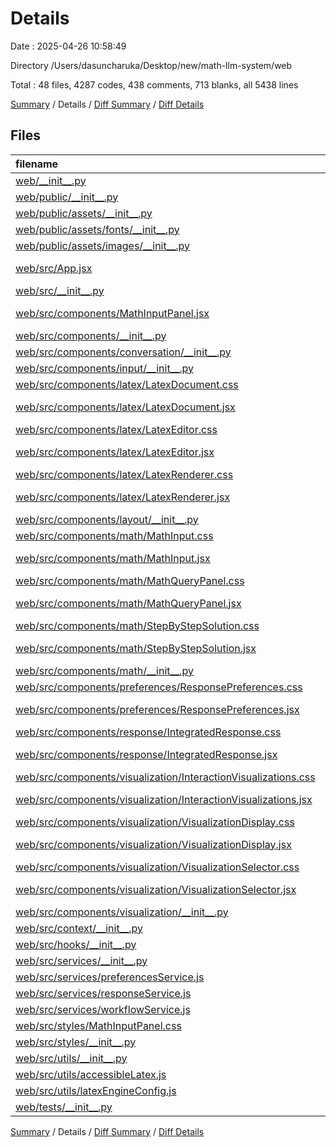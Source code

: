 # Details

Date : 2025-04-26 10:58:49

Directory /Users/dasuncharuka/Desktop/new/math-llm-system/web

Total : 48 files,  4287 codes, 438 comments, 713 blanks, all 5438 lines

[Summary](results.md) / Details / [Diff Summary](diff.md) / [Diff Details](diff-details.md)

## Files
| filename | language | code | comment | blank | total |
| :--- | :--- | ---: | ---: | ---: | ---: |
| [web/\_\_init\_\_.py](/web/__init__.py) | Python | 0 | 0 | 1 | 1 |
| [web/public/\_\_init\_\_.py](/web/public/__init__.py) | Python | 0 | 0 | 1 | 1 |
| [web/public/assets/\_\_init\_\_.py](/web/public/assets/__init__.py) | Python | 0 | 0 | 1 | 1 |
| [web/public/assets/fonts/\_\_init\_\_.py](/web/public/assets/fonts/__init__.py) | Python | 0 | 0 | 1 | 1 |
| [web/public/assets/images/\_\_init\_\_.py](/web/public/assets/images/__init__.py) | Python | 0 | 0 | 1 | 1 |
| [web/src/App.jsx](/web/src/App.jsx) | JavaScript JSX | 23 | 2 | 5 | 30 |
| [web/src/\_\_init\_\_.py](/web/src/__init__.py) | Python | 0 | 0 | 1 | 1 |
| [web/src/components/MathInputPanel.jsx](/web/src/components/MathInputPanel.jsx) | JavaScript JSX | 315 | 32 | 52 | 399 |
| [web/src/components/\_\_init\_\_.py](/web/src/components/__init__.py) | Python | 0 | 0 | 1 | 1 |
| [web/src/components/conversation/\_\_init\_\_.py](/web/src/components/conversation/__init__.py) | Python | 0 | 0 | 1 | 1 |
| [web/src/components/input/\_\_init\_\_.py](/web/src/components/input/__init__.py) | Python | 0 | 0 | 1 | 1 |
| [web/src/components/latex/LatexDocument.css](/web/src/components/latex/LatexDocument.css) | CSS | 182 | 3 | 40 | 225 |
| [web/src/components/latex/LatexDocument.jsx](/web/src/components/latex/LatexDocument.jsx) | JavaScript JSX | 265 | 13 | 25 | 303 |
| [web/src/components/latex/LatexEditor.css](/web/src/components/latex/LatexEditor.css) | CSS | 147 | 2 | 24 | 173 |
| [web/src/components/latex/LatexEditor.jsx](/web/src/components/latex/LatexEditor.jsx) | JavaScript JSX | 228 | 21 | 20 | 269 |
| [web/src/components/latex/LatexRenderer.css](/web/src/components/latex/LatexRenderer.css) | CSS | 27 | 2 | 5 | 34 |
| [web/src/components/latex/LatexRenderer.jsx](/web/src/components/latex/LatexRenderer.jsx) | JavaScript JSX | 63 | 21 | 12 | 96 |
| [web/src/components/layout/\_\_init\_\_.py](/web/src/components/layout/__init__.py) | Python | 0 | 0 | 1 | 1 |
| [web/src/components/math/MathInput.css](/web/src/components/math/MathInput.css) | CSS | 173 | 1 | 28 | 202 |
| [web/src/components/math/MathInput.jsx](/web/src/components/math/MathInput.jsx) | JavaScript JSX | 239 | 25 | 34 | 298 |
| [web/src/components/math/MathQueryPanel.css](/web/src/components/math/MathQueryPanel.css) | CSS | 96 | 1 | 19 | 116 |
| [web/src/components/math/MathQueryPanel.jsx](/web/src/components/math/MathQueryPanel.jsx) | JavaScript JSX | 163 | 27 | 32 | 222 |
| [web/src/components/math/StepByStepSolution.css](/web/src/components/math/StepByStepSolution.css) | CSS | 106 | 1 | 19 | 126 |
| [web/src/components/math/StepByStepSolution.jsx](/web/src/components/math/StepByStepSolution.jsx) | JavaScript JSX | 123 | 20 | 14 | 157 |
| [web/src/components/math/\_\_init\_\_.py](/web/src/components/math/__init__.py) | Python | 0 | 0 | 1 | 1 |
| [web/src/components/preferences/ResponsePreferences.css](/web/src/components/preferences/ResponsePreferences.css) | CSS | 159 | 1 | 33 | 193 |
| [web/src/components/preferences/ResponsePreferences.jsx](/web/src/components/preferences/ResponsePreferences.jsx) | JavaScript JSX | 189 | 18 | 17 | 224 |
| [web/src/components/response/IntegratedResponse.css](/web/src/components/response/IntegratedResponse.css) | CSS | 249 | 3 | 48 | 300 |
| [web/src/components/response/IntegratedResponse.jsx](/web/src/components/response/IntegratedResponse.jsx) | JavaScript JSX | 294 | 35 | 41 | 370 |
| [web/src/components/visualization/InteractionVisualizations.css](/web/src/components/visualization/InteractionVisualizations.css) | CSS | 55 | 0 | 9 | 64 |
| [web/src/components/visualization/InteractionVisualizations.jsx](/web/src/components/visualization/InteractionVisualizations.jsx) | JavaScript JSX | 73 | 3 | 16 | 92 |
| [web/src/components/visualization/VisualizationDisplay.css](/web/src/components/visualization/VisualizationDisplay.css) | CSS | 51 | 0 | 8 | 59 |
| [web/src/components/visualization/VisualizationDisplay.jsx](/web/src/components/visualization/VisualizationDisplay.jsx) | JavaScript JSX | 85 | 11 | 16 | 112 |
| [web/src/components/visualization/VisualizationSelector.css](/web/src/components/visualization/VisualizationSelector.css) | CSS | 81 | 0 | 15 | 96 |
| [web/src/components/visualization/VisualizationSelector.jsx](/web/src/components/visualization/VisualizationSelector.jsx) | JavaScript JSX | 209 | 21 | 38 | 268 |
| [web/src/components/visualization/\_\_init\_\_.py](/web/src/components/visualization/__init__.py) | Python | 0 | 0 | 1 | 1 |
| [web/src/context/\_\_init\_\_.py](/web/src/context/__init__.py) | Python | 0 | 0 | 1 | 1 |
| [web/src/hooks/\_\_init\_\_.py](/web/src/hooks/__init__.py) | Python | 0 | 0 | 1 | 1 |
| [web/src/services/\_\_init\_\_.py](/web/src/services/__init__.py) | Python | 0 | 0 | 1 | 1 |
| [web/src/services/preferencesService.js](/web/src/services/preferencesService.js) | JavaScript | 49 | 22 | 10 | 81 |
| [web/src/services/responseService.js](/web/src/services/responseService.js) | JavaScript | 93 | 29 | 15 | 137 |
| [web/src/services/workflowService.js](/web/src/services/workflowService.js) | JavaScript | 94 | 36 | 21 | 151 |
| [web/src/styles/MathInputPanel.css](/web/src/styles/MathInputPanel.css) | CSS | 196 | 0 | 34 | 230 |
| [web/src/styles/\_\_init\_\_.py](/web/src/styles/__init__.py) | Python | 0 | 0 | 1 | 1 |
| [web/src/utils/\_\_init\_\_.py](/web/src/utils/__init__.py) | Python | 0 | 0 | 1 | 1 |
| [web/src/utils/accessibleLatex.js](/web/src/utils/accessibleLatex.js) | JavaScript | 168 | 51 | 32 | 251 |
| [web/src/utils/latexEngineConfig.js](/web/src/utils/latexEngineConfig.js) | JavaScript | 92 | 37 | 13 | 142 |
| [web/tests/\_\_init\_\_.py](/web/tests/__init__.py) | Python | 0 | 0 | 1 | 1 |

[Summary](results.md) / Details / [Diff Summary](diff.md) / [Diff Details](diff-details.md)